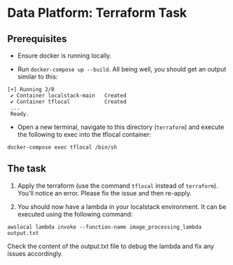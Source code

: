 # Data Platform: Terraform Task

## Prerequisites

- Ensure docker is running locally.

- Run `docker-compose up --build`. All being well, you should get an output similar to this:
```
[+] Running 2/0
 ✔ Container localstack-main   Created
 ✔ Container tflocal           Created
 ...
 Ready.
```

- Open a new terminal, navigate to this directory (`terraform`) and execute the following to exec into the tflocal container:
```
docker-compose exec tflocal /bin/sh
```

## The task

1. Apply the terraform (use the command `tflocal` instead of `terraform`). You'll notice an error. Please fix the issue and then re-apply.

2. You should now have a lambda in your localstack environment. It can be executed using the following command:
```
awslocal lambda invoke --function-name image_processing_lambda output.txt
```
Check the content of the output.txt file to debug the lambda and fix any issues accordingly.